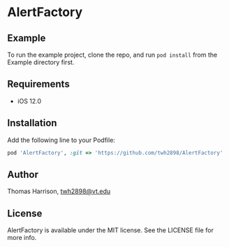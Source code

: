# AlertFactory

## Example

To run the example project, clone the repo, and run `pod install` from the Example directory first.

## Requirements

- iOS 12.0

## Installation

Add the following line to your Podfile:

```ruby
pod 'AlertFactory', :git => 'https://github.com/twh2898/AlertFactory'
```

## Author

Thomas Harrison, twh2898@vt.edu

## License

AlertFactory is available under the MIT license. See the LICENSE file for more info.
